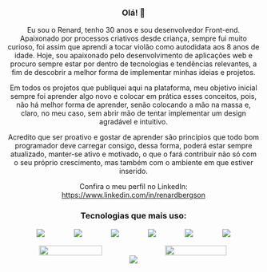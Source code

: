 <div align="center">

### Olá! 👋
<p>Eu sou o Renard, tenho 30 anos e sou desenvolvedor Front-end. Apaixonado por processos criativos desde criança, sempre fui muito curioso, foi assim que aprendi a tocar violão como autodidata aos 8 anos de idade. Hoje, sou apaixonado pelo desenvolvimento de aplicações web e procuro sempre estar por dentro de tecnologias e tendências relevantes, a fim de descobrir a melhor forma de implementar minhas ideias e projetos. </p>

<p>Em todos os projetos que publiquei aqui na plataforma, meu objetivo inicial sempre foi aprender algo novo e colocar em prática esses conceitos, pois, não há melhor forma de aprender, senão colocando a mão na massa e, claro, no meu caso, sem abrir mão de tentar implementar um design agradável e intuitivo.</p>

<p>Acredito que ser proativo e gostar de aprender são princípios que todo bom programador deve carregar consigo, dessa forma, poderá estar sempre atualizado, manter-se ativo e motivado, o que o fará contribuir não só com o seu próprio crescimento, mas também com o ambiente em que estiver inserido.</p>

Confira o meu perfil no LinkedIn: <https://www.linkedin.com/in/renardbergson>

### Tecnologias que mais uso:

<div style="display: flex; justify-content: space-evenly;">
  <img src="https://img.shields.io/badge/HTML5-E34F26?style=for-the-badge&logo=html5&logoColor=white">

  <img src="https://img.shields.io/badge/CSS-239120?&style=for-the-badge&logo=css3&logoColor=white">

  <img src="https://img.shields.io/badge/Sass-CC6699?style=for-the-badge&logo=sass&logoColor=white">

  <img src="https://img.shields.io/badge/JavaScript-F7DF1E?style=for-the-badge&logo=javascript&logoColor=black">
  
  <img src="https://img.shields.io/badge/GIT-E44C30?style=for-the-badge&logo=git&logoColor=white">
  
  <img src="https://img.shields.io/badge/GitHub-100000?style=for-the-badge&logo=github&logoColor=white">
</div>

<br>

<div style="display: flex;">
    <img width="50%" src="https://github-readme-stats.vercel.app/api?username=renardbergson&show_icons=true&theme=radical">
    <img width="49.4%" src="https://github-readme-stats.vercel.app/api/top-langs/?username=renardbergson&layout=compact&langs_count=16&theme=radical">
</div>

<div>
    <img src="https://streak-stats.demolab.com/?user=renardbergson&theme=radical)](https://git.io/streak-stats&theme=radical">
</div>


</div>
